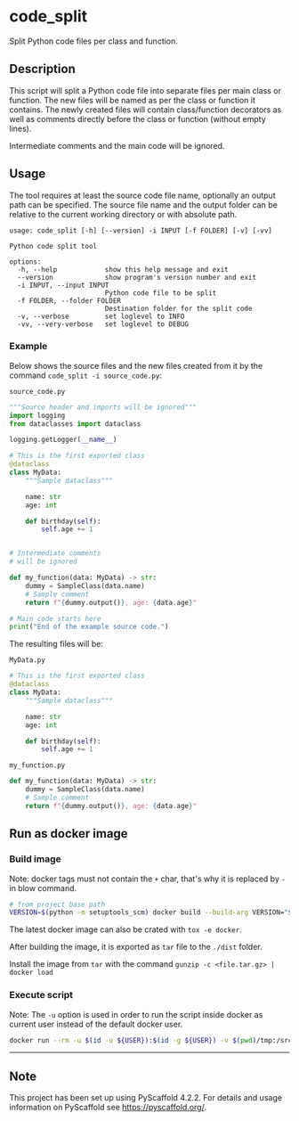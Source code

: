 # code_split

Split Python code files per class and function.

## Description

This script will split a Python code file into separate files per main class or function.
The new files will be named as per the class or function it contains.
The newly created files will contain class/function decorators as well as comments directly before the class or function (without empty lines).

Intermediate comments and the main code will be ignored.

## Usage

The tool requires at least the source code file name, optionally an output path can be specified.
The source file name and the output folder can be relative to the current working directory or with absolute path.

```text
usage: code_split [-h] [--version] -i INPUT [-f FOLDER] [-v] [-vv]

Python code split tool

options:
  -h, --help            show this help message and exit
  --version             show program's version number and exit
  -i INPUT, --input INPUT
                        Python code file to be split
  -f FOLDER, --folder FOLDER
                        Destination folder for the split code
  -v, --verbose         set loglevel to INFO
  -vv, --very-verbose   set loglevel to DEBUG
```

### Example

Below shows the source files and the new files created from it by the command `code_split -i source_code.py`:

`source_code.py`

```python
"""Source header and imports will be ignored"""
import logging
from dataclasses import dataclass

logging.getLogger(__name__)

# This is the first exported class
@dataclass
class MyData:
    """Sample dataclass"""

    name: str
    age: int

    def birthday(self):
        self.age += 1


# Intermediate comments
# will be ignored

def my_function(data: MyData) -> str:
    dummy = SampleClass(data.name)
    # Sample comment
    return f"{dummy.output()}, age: {data.age}"

# Main code starts here
print("End of the example source code.")

```

The resulting files will be:

`MyData.py`

```python
# This is the first exported class
@dataclass
class MyData:
    """Sample dataclass"""

    name: str
    age: int

    def birthday(self):
        self.age += 1

```

`my_function.py`

```python
def my_function(data: MyData) -> str:
    dummy = SampleClass(data.name)
    # Sample comment
    return f"{dummy.output()}, age: {data.age}"

```

## Run as docker image

### Build image

Note: docker tags must not contain the `+` char, that's why it is replaced by `-`in blow command.

```sh
# from project base path
VERSION=$(python -m setuptools_scm) docker build --build-arg VERSION="$VERSION" --rm --pull -f Dockerfile -t "codesplit:latest" -t "codesplit:${VERSION//[+]/-}" .
```

The latest docker image can also be crated with `tox -e docker`.

After building the image, it is exported as `tar` file to the `./dist` folder.

Install the image from `tar` with the command `gunzip -c <file.tar.gz> | docker load`

### Execute script

Note: The `-u` option is used in order to run the script inside docker as current user instead of the default docker user.

```sh
docker run --rm -u $(id -u ${USER}):$(id -g ${USER}) -v $(pwd)/tmp:/src codesplit:latest code_split -i /src/sample_code.py -f /src/split
```

---

<!-- pyscaffold-notes -->

## Note

This project has been set up using PyScaffold 4.2.2. For details and usage
information on PyScaffold see <https://pyscaffold.org/>.
